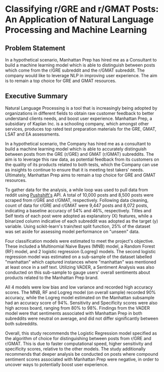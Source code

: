 # Classifying r/GRE and r/GMAT Posts: An Application of Natural Language Processing and Machine Learning 


## Problem Statement

In a hypothetical scenario, Manhattan Prep has hired me as a Consultant to build a machine learning model which is able to distinguish between posts which come from the r/GRE subreddit and the r/GMAT subreddit. The company would like to leverage NLP in improving user experience. The aim is to remain a top choice for GRE and GMAT resources.

## Executive Summary

Natural Language Processing is a tool that is increasingly being adopted by organizations in different fields to obtain raw customer feedback to better understand clients needs, and boost user experience. Manhattan Prep, a subsidiary of Kaplan Inc. is a schooling company, which amongst other services, produces top rated test preparation materials for the GRE, GMAT, LSAT and EA assessments. 

In a hypothetical scenario, the Company has hired me as a consultant to build a machine learning model which is able to accurately distinguish between posts from the GRE (r/GRE) and GMAT (r/GMAT) subreddits. The aim is to leverage this raw data, as potential feedback from its customers on the quality of its products related to both tests, which the Company can use as insights to continue to ensure that it is meeting test takers' needs. Ultimately, Manhattan Prep aims to remain a top choice for GRE and GMAT resources. 

To gather data for the analysis, a while loop was used to pull data from reddit using [Pushshift's](https://github.com/pushshift/api) API. A total of 10,000 posts and 8,500 posts were scraped from r/GRE and r/GMAT, respectively. Following data cleaning, count of data for r/GRE and r/GMAT were 9,447 posts and 8,072 posts, indicating a baseline accuracy of 54% and 46%, respectively. Titles and Self texts of each post were adopted as explanatory (X) features, while a binarized column indicative of each subreddit was adopted as the target (y) variable. Using scikit-learn's train/test split function, 25% of the dataset was set aside for assessing model performance on "unseen" data. 

Four classification models were estimated to meet the project's objective. These included a Multinomial Naive Bayes (MNB) model, a Random Forest (RF) model, and 2 logistic regression (Logreg) models. The second logistic regression model was estimated on a sub-sample of the dataset labelled "manhattan" which captured instances where "manhattan" was mentioned at least once in a self text. Utilizing VADER, a Sentiment Analysis was also conducted on this sub-sample to gauge users' overall sentiments about products related to the Manhattan Prep brand. 

All 4 models were low bias and low variance and recorded high accuracy scores. The MNB, RF and Logreg model (on overall sample) recorded 90% accuracy, while the Logreg model estimated on the Manhattan subsample had an accuracy score of 94%. Sensitivity and Specificity scores were also high across board, ranging from 80% to 98%. Findings from the VADER model were that sentiments associated with Manhattan Prep in both subreddits were neutral on average, and did not differ significantly between both subreddits. 

Overall, this study recommends the Logistic Regression model specified as the algorithm of choice for distinguishing between posts from r/GRE and r/GMAT. This is due to faster computational speed, higher sensitivity and specificity scores, relative to the other models. The study additionally recommends that deeper analysis be conducted on posts where compound sentiment scores associated with Manhattan Prep were negative, in order to uncover ways to potentially boost user experience. 
